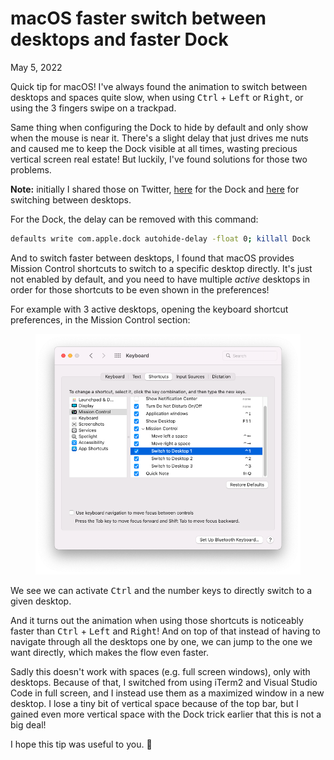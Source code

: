 # macOS faster switch between desktops and faster Dock
May 5, 2022

Quick tip for macOS! I've always found the animation to switch between
desktops and spaces quite slow, when using <kbd>Ctrl</kbd> +
<kbd>Left</kbd> or <kbd>Right</kbd>, or using the 3 fingers swipe on a
trackpad.

Same thing when configuring the Dock to hide by default and only show
when the mouse is near it. There's a slight delay that just drives me
nuts and caused me to keep the Dock visible at all times, wasting
precious vertical screen real estate! But luckily, I've found solutions
for those two problems.

<div class="note">

**Note:** initially I shared those on Twitter,
[here](https://twitter.com/valeriangalliat/status/1519696597940158464)
for the Dock and
[here](https://twitter.com/valeriangalliat/status/1519698499927158787)
for switching between desktops.

</div>

For the Dock, the delay can be removed with this command:

```sh
defaults write com.apple.dock autohide-delay -float 0; killall Dock
```

And to switch faster between desktops, I found that macOS provides
Mission Control shortcuts to switch to a specific desktop directly. It's
just not enabled by default, and you need to have multiple *active*
desktops in order for those shortcuts to be even shown in the
preferences!

For example with 3 active desktops, opening the keyboard shortcut
preferences, in the Mission Control section:

<figure class="center">
  <img alt="macOS keyboard shortcuts" src="../../img/2022/05/macos-keyboard-shortcuts.png">
</figure>

We see we can activate <kbd>Ctrl</kbd> and the number keys to directly
switch to a given desktop.

And it turns out the animation when using those shortcuts is noticeably
faster than <kbd>Ctrl</kbd> + <kbd>Left</kbd> and <kbd>Right</kbd>! And
on top of that instead of having to navigate through all the desktops
one by one, we can jump to the one we want directly, which makes the
flow even faster.

Sadly this doesn't work with spaces (e.g. full screen windows), only
with desktops. Because of that, I switched from using iTerm2 and Visual
Studio Code in full screen, and I instead use them as a maximized window
in a new desktop. I lose a tiny bit of vertical space because of the top
bar, but I gained even more vertical space with the Dock trick earlier
that this is not a big deal!

I hope this tip was useful to you. 🥰
